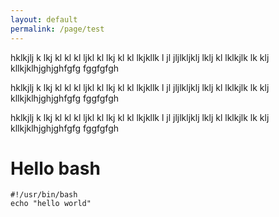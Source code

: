 ```yaml
---
layout: default
permalink: /page/test
---
```


<div class="container-fluid">
<div class="row">
  <div class="col-sm-3">
    <p>hklkjlj k lkj kl kl kl ljkl kl lkj kl kl lkjkllk l jl jljlkljklj lklj kl lklkjlk lk klj kllkjklhjghjghfgfg fggfgfgh</p>
  </div>
  <div class="col-sm-3">
    <p>hklkjlj k lkj kl kl kl ljkl kl lkj kl kl lkjkllk l jl jljlkljklj lklj kl lklkjlk lk klj kllkjklhjghjghfgfg fggfgfgh</p>
  </div>
  <div class="col-sm-3">
    <p>hklkjlj k lkj kl kl kl ljkl kl lkj kl kl lkjkllk l jl jljlkljklj lklj kl lklkjlk lk klj kllkjklhjghjghfgfg fggfgfgh</p>
  </div>
</div>
  </div>
  
  # Hello bash
  
  ```shell
  #!/usr/bin/bash
  echo "hello world"
  
  ```
